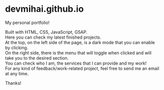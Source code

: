 # devmihai.github.io
My personal portfolio!



Built with HTML, CSS, JavaScript, GSAP.<br>
Here you can check my latest finished projects.<br>
At the top, on the left side of the page, is a dark mode that you can enable by clicking. <br>
On the right side, there is the menu that will toggle when clicked and will take you to the desired section.<br>
You can check who I am, the services that I can provide and my work!<br>
For any kind of feedback/work-related project, feel free to send me an email at any time.

Thanks!


